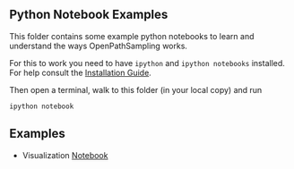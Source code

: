 ## Python Notebook Examples
This folder contains some example python notebooks to learn and understand the ways OpenPathSampling works.

For this to work you need to have `ipython` and `ipython notebooks` installed. For help consult the 
[Installation Guide](http://ipython.org/install.html).

Then open a terminal, walk to this folder (in your local copy) and run 
```
ipython notebook
```

## Examples
- Visualization [Notebook](http://nbviewer.ipython.org/github/jhprinz/msm-tis/blob/visualization/examples/ipython/Visualization%20Example.ipynb)
